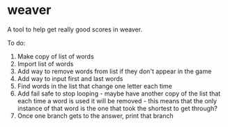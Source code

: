 # weaver
A tool to help get really good scores in weaver.

To do:
1. Make copy of list of words
2. Import list of words
3. Add way to remove words from list if they don't appear in the game
4. Add way to input first and last words
5. Find words in the list that change one letter each time
6. Add fail safe to stop looping - maybe have another copy of the list that each time a word is used it will be removed - this means that the only instance of that word is the one that took the shortest to get through?
7. Once one branch gets to the answer, print that branch

